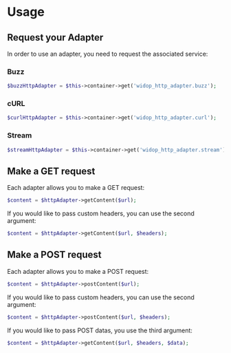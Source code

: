 # Usage

## Request your Adapter

In order to use an adapter, you need to request the associated service:

### Buzz

``` php
$buzzHttpAdapter = $this->container->get('widop_http_adapter.buzz');
```

### cURL

``` php
$curlHttpAdapter = $this->container->get('widop_http_adapter.curl');
```

### Stream

``` php
$streamHttpAdapter = $this->container->get('widop_http_adapter.stream');
```

## Make a GET request

Each adapter allows you to make a GET request:

``` php
$content = $httpAdapter->getContent($url);
```

If you would like to pass custom headers, you can use the second argument:

``` php
$content = $httpAdapter->getContent($url, $headers);
```

## Make a POST request

Each adapter allows you to make a POST request:

``` php
$content = $httpAdapter->postContent($url);
```

If you would like to pass custom headers, you can use the second argument:

``` php
$content = $httpAdapter->postContent($url, $headers);
```

If you would like to pass POST datas, you use the third argument:

``` php
$content = $httpAdapter->getContent($url, $headers, $data);
```
